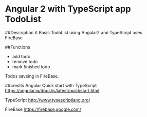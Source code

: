 # Angular 2 with TypeScript app TodoList

##Description
A Basic TodoList using Angular2 and TypeScript
uses FireBase

##Functions
- add todo
- remove todo
- mark finished todo

Todos saveing in FireBase.

##credits
Angular Quick start with TypeScript
https://angular.io/docs/js/latest/quickstart.html

TypeScript
http://www.typescriptlang.org/

FireBase
https://firebase.google.com/
